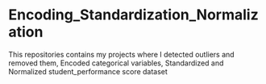# Encoding_Standardization_Normalization
This repositories contains my projects where I detected outliers and removed them, Encoded categorical variables, Standardized and Normalized student_performance score dataset
